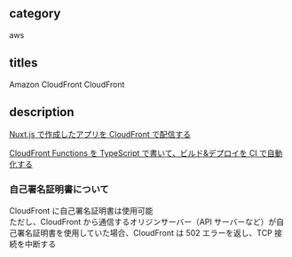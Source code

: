 ## category

aws

## titles

Amazon CloudFront
CloudFront

## description

<a href="https://qiita.com/kurosame/items/4aa07679239ca8ba66e3" target="_blank">Nuxt.js で作成したアプリを CloudFront で配信する</a>

<a href="https://qiita.com/kurosame/items/675e713dac8f3c55f321" target="_blank">CloudFront Functions を TypeScript で書いて、ビルド&デプロイを CI で自動化する</a>

### 自己署名証明書について

CloudFront に自己署名証明書は使用可能  
ただし、CloudFront から通信するオリジンサーバー（API サーバーなど）が自己署名証明書を使用していた場合、CloudFront は 502 エラーを返し、TCP 接続を中断する
